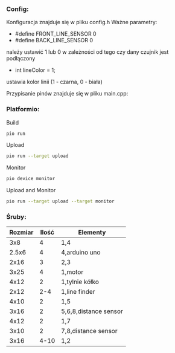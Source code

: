 ### Config:

Konfiguracja znajduje się w pliku config.h
Ważne parametry:
- #define FRONT_LINE_SENSOR 0
- #define BACK_LINE_SENSOR 0

należy ustawić 1 lub 0 w zależności od tego czy dany czujnik jest podłączony

- int lineColor = 1;

ustawia kolor linii (1 - czarna, 0 - biała)

Przypisanie pinów znajduje się w pliku main.cpp:

### Platformio:

Build

```sh
pio run
```

Upload

```sh
pio run --target upload
```

Monitor

```sh
pio device monitor
```

Upload and Monitor

```sh
pio run --target upload --target monitor
```

### Śruby:

| Rozmiar | Ilość | Elementy              |
| ------- | ----- | --------------------- |
| 3x8     | 4     | 1,4                   |
| 2.5x6   | 4     | 4,arduino uno         |
| 2x16    | 3     | 2,3                   |
| 3x25    | 4     | 1,motor               |
| 4x12    | 2     | 1,tylnie kółko        |
| 2x12    | 2-4   | 1,line finder         |
| 4x10    | 2     | 1,5                   |
| 3x16    | 2     | 5,6,8,distance sensor |
| 4x12    | 2     | 1,7                   |
| 3x10    | 2     | 7,8,distance sensor   |
| 3x16    | 4-10  | 1,2                   |
